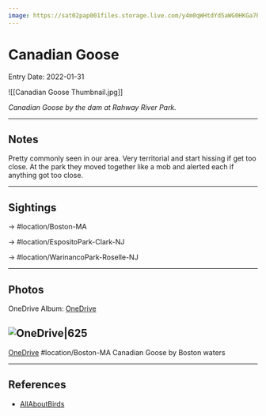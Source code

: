 ```yaml
---
image: https://sat02pap001files.storage.live.com/y4m0qWHtdYd5aWG0HKGa7PPLZXGPQJELNg4ThiWPRSiI7TqQ2aT8CbgJMKi15WNGdw00FrsFsWb5Q_OtMLvp-upLJcjvE5gglobEHrRtrD2c-qDfWasv4xQoqa85jOFyGgaaoaAxMQiVtjHuH17yn_axVE95-ZRcQVYz5pw93keKdInp-ZVA3L8k7N2F4FdU8E8k7fYTSRlLmuMxDcla1UWAT_ZBgTyIxTjWG1q2EtRxvw?encodeFailures=1&width=763&height=763
---
```


# Canadian Goose
Entry Date: 2022-01-31

![[Canadian Goose Thumbnail.jpg]]

*Canadian Goose by the dam at Rahway River Park.*

---------------------------------------------------------------
## Notes
Pretty commonly seen in our area. Very territorial and start hissing if get too close. At the park they moved together like a mob and alerted each if anything got too close.

---------------------------------------------------------------
## Sightings

-> #location/Boston-MA

-> #location/EspositoPark-Clark-NJ

-> #location/WarinancoPark-Roselle-NJ

---------------------------------------------------------------
## Photos
OneDrive Album: [OneDrive](https://1drv.ms/u/s!AvaIuMdCo_w-xjvQ7hkXlNcqlpd1?e=osPKCB)

## ![OneDrive|625](https://sat02pap001files.storage.live.com/y4ma1wsMNlJJPhB7twwIcB6RjoqcYSTCdI3JcUi8kaGt7ZRefzLLLbzRNxPDGMyZAzi_upCYnZgYjuTZdv7siLWqq06kkh7ccabRHOfk55c_5gFSBX3ZdFexrL-OWaKlyVRHiXJ1qL44gUU0FLlTRe_434EOCNZevf19X2Kjg9p_abcqJSEzc9z9mVzRAvnvczd2rKolV5HJU8ZT669FQ3Slj_oXPu849T_z5qZYRGZTaM?encodeFailures=1&width=1339&height=893)
[OneDrive](https://1drv.ms/u/s!AvaIuMdCo_w-xlMBytR0BY9XallZ)
#location/Boston-MA
Canadian Goose by Boston waters

---------------------------------------------------------------
## References
- [AllAboutBirds](https://www.allaboutbirds.org/guide/Canada_Goose/id)